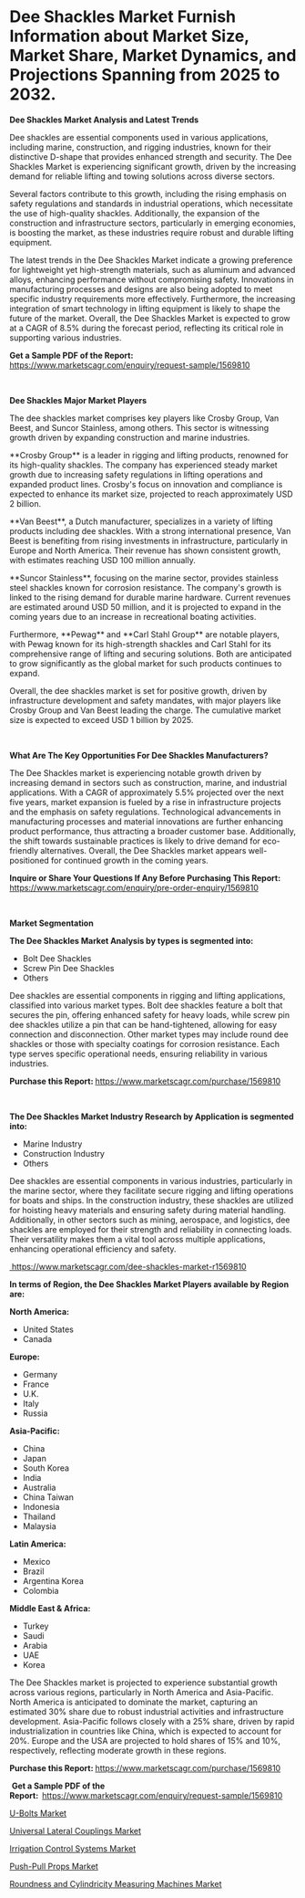 <p><h1>Dee Shackles Market Furnish Information about Market Size, Market Share, Market Dynamics, and Projections Spanning from 2025 to 2032.</h1></p><p><strong>Dee Shackles Market Analysis and Latest Trends</strong></p>
<p><p>Dee shackles are essential components used in various applications, including marine, construction, and rigging industries, known for their distinctive D-shape that provides enhanced strength and security. The Dee Shackles Market is experiencing significant growth, driven by the increasing demand for reliable lifting and towing solutions across diverse sectors.</p><p>Several factors contribute to this growth, including the rising emphasis on safety regulations and standards in industrial operations, which necessitate the use of high-quality shackles. Additionally, the expansion of the construction and infrastructure sectors, particularly in emerging economies, is boosting the market, as these industries require robust and durable lifting equipment.</p><p>The latest trends in the Dee Shackles Market indicate a growing preference for lightweight yet high-strength materials, such as aluminum and advanced alloys, enhancing performance without compromising safety. Innovations in manufacturing processes and designs are also being adopted to meet specific industry requirements more effectively. Furthermore, the increasing integration of smart technology in lifting equipment is likely to shape the future of the market. Overall, the Dee Shackles Market is expected to grow at a CAGR of 8.5% during the forecast period, reflecting its critical role in supporting various industries.</p></p>
<p><strong>Get a Sample PDF of the Report:&nbsp;</strong> <a href="https://www.marketscagr.com/enquiry/request-sample/1569810?utm_campaign=2114&utm_medium=2&utm_source=Github&utm_content=ia&utm_term=25032025&utm_id=dee-shackles">https://www.marketscagr.com/enquiry/request-sample/1569810</a></p>
<p>&nbsp;</p>
<p><strong>Dee Shackles Major Market Players</strong></p>
<p><p>The dee shackles market comprises key players like Crosby Group, Van Beest, and Suncor Stainless, among others. This sector is witnessing growth driven by expanding construction and marine industries.</p><p>**Crosby Group** is a leader in rigging and lifting products, renowned for its high-quality shackles. The company has experienced steady market growth due to increasing safety regulations in lifting operations and expanded product lines. Crosby's focus on innovation and compliance is expected to enhance its market size, projected to reach approximately USD 2 billion.</p><p>**Van Beest**, a Dutch manufacturer, specializes in a variety of lifting products including dee shackles. With a strong international presence, Van Beest is benefiting from rising investments in infrastructure, particularly in Europe and North America. Their revenue has shown consistent growth, with estimates reaching USD 100 million annually.</p><p>**Suncor Stainless**, focusing on the marine sector, provides stainless steel shackles known for corrosion resistance. The company's growth is linked to the rising demand for durable marine hardware. Current revenues are estimated around USD 50 million, and it is projected to expand in the coming years due to an increase in recreational boating activities.</p><p>Furthermore, **Pewag** and **Carl Stahl Group** are notable players, with Pewag known for its high-strength shackles and Carl Stahl for its comprehensive range of lifting and securing solutions. Both are anticipated to grow significantly as the global market for such products continues to expand.</p><p>Overall, the dee shackles market is set for positive growth, driven by infrastructure development and safety mandates, with major players like Crosby Group and Van Beest leading the charge. The cumulative market size is expected to exceed USD 1 billion by 2025.</p></p>
<p>&nbsp;</p>
<p><strong>What Are The Key Opportunities For Dee Shackles Manufacturers?</strong></p>
<p><p>The Dee Shackles market is experiencing notable growth driven by increasing demand in sectors such as construction, marine, and industrial applications. With a CAGR of approximately 5.5% projected over the next five years, market expansion is fueled by a rise in infrastructure projects and the emphasis on safety regulations. Technological advancements in manufacturing processes and material innovations are further enhancing product performance, thus attracting a broader customer base. Additionally, the shift towards sustainable practices is likely to drive demand for eco-friendly alternatives. Overall, the Dee Shackles market appears well-positioned for continued growth in the coming years.</p></p>
<p><strong>Inquire or Share Your Questions If Any Before Purchasing This Report:</strong> <a href="https://www.marketscagr.com/enquiry/pre-order-enquiry/1569810?utm_campaign=2114&utm_medium=2&utm_source=Github&utm_content=ia&utm_term=25032025&utm_id=dee-shackles">https://www.marketscagr.com/enquiry/pre-order-enquiry/1569810</a></p>
<p>&nbsp;</p>
<p><strong>Market Segmentation</strong></p>
<p><strong>The Dee Shackles Market Analysis by types is segmented into:</strong></p>
<p><ul><li>Bolt Dee Shackles</li><li>Screw Pin Dee Shackles</li><li>Others</li></ul></p>
<p><p>Dee shackles are essential components in rigging and lifting applications, classified into various market types. Bolt dee shackles feature a bolt that secures the pin, offering enhanced safety for heavy loads, while screw pin dee shackles utilize a pin that can be hand-tightened, allowing for easy connection and disconnection. Other market types may include round dee shackles or those with specialty coatings for corrosion resistance. Each type serves specific operational needs, ensuring reliability in various industries.</p></p>
<p><strong>Purchase this Report:&nbsp;</strong><a href="https://www.marketscagr.com/purchase/1569810?utm_campaign=2114&utm_medium=2&utm_source=Github&utm_content=ia&utm_term=25032025&utm_id=dee-shackles">https://www.marketscagr.com/purchase/1569810</a></p>
<p>&nbsp;</p>
<p><strong>The Dee Shackles Market Industry Research by Application is segmented into:</strong></p>
<p><ul><li>Marine Industry</li><li>Construction Industry</li><li>Others</li></ul></p>
<p><p>Dee shackles are essential components in various industries, particularly in the marine sector, where they facilitate secure rigging and lifting operations for boats and ships. In the construction industry, these shackles are utilized for hoisting heavy materials and ensuring safety during material handling. Additionally, in other sectors such as mining, aerospace, and logistics, dee shackles are employed for their strength and reliability in connecting loads. Their versatility makes them a vital tool across multiple applications, enhancing operational efficiency and safety.</p></p>
<p><a href="https://www.marketscagr.com/dee-shackles-market-r1569810?utm_campaign=2114&utm_medium=2&utm_source=Github&utm_content=ia&utm_term=25032025&utm_id=dee-shackles">&nbsp;https://www.marketscagr.com/dee-shackles-market-r1569810</a></p>
<p><strong>In terms of Region, the Dee Shackles Market Players available by Region are:</strong></p>
<p>
    <p> <strong> North America: </strong>
        <ul>
            <li>United States</li>
            <li>Canada</li>
        </ul>
        </p> 
    <p> <strong> Europe: </strong>
        <ul>
            <li>Germany</li>
            <li>France</li>
            <li>U.K.</li>
            <li>Italy</li>
            <li>Russia</li>
        </ul>
        </p> 
    <p> <strong> Asia-Pacific: </strong>
        <ul>
            <li>China</li>
            <li>Japan</li>
            <li>South Korea</li>
            <li>India</li>
            <li>Australia</li>
            <li>China Taiwan</li>
            <li>Indonesia</li>
            <li>Thailand</li>
            <li>Malaysia</li>
        </ul>
        </p> 
    <p> <strong> Latin America: </strong>
        <ul>
            <li>Mexico</li>
            <li>Brazil</li>
            <li>Argentina Korea</li>
            <li>Colombia</li>
        </ul>
        </p> 
    <p> <strong> Middle East & Africa: </strong>
        <ul>
            <li>Turkey</li>
            <li>Saudi</li>
            <li>Arabia</li>
            <li>UAE</li>
            <li>Korea</li>
        </ul>
    </p>
    </p>
<p><p>The Dee Shackles market is projected to experience substantial growth across various regions, particularly in North America and Asia-Pacific. North America is anticipated to dominate the market, capturing an estimated 30% share due to robust industrial activities and infrastructure development. Asia-Pacific follows closely with a 25% share, driven by rapid industrialization in countries like China, which is expected to account for 20%. Europe and the USA are projected to hold shares of 15% and 10%, respectively, reflecting moderate growth in these regions.</p></p>
<p><strong>Purchase this Report: </strong><a href="https://www.marketscagr.com/purchase/1569810?utm_campaign=2114&utm_medium=2&utm_source=Github&utm_content=ia&utm_term=25032025&utm_id=dee-shackles">https://www.marketscagr.com/purchase/1569810</a></p>
<p>&nbsp;<strong>Get a Sample PDF of the Report:&nbsp;&nbsp;</strong><a href="https://www.marketscagr.com/enquiry/request-sample/1569810?utm_campaign=2114&utm_medium=2&utm_source=Github&utm_content=ia&utm_term=25032025&utm_id=dee-shackles">https://www.marketscagr.com/enquiry/request-sample/1569810</a></p>
<p><strong></strong></p>
<p><p><a href="https://github.com/tamvrosiya/Market-Research-Report-List-6/blob/main/u-bolts-market.md?utm_campaign=2114&utm_medium=2&utm_source=Github&utm_content=ia&utm_term=25032025&utm_id=dee-shackles">U-Bolts Market</a></p><p><a href="https://github.com/irisadoranrx/Market-Research-Report-List-1/blob/main/universal-lateral-couplings-market.md?utm_campaign=2114&utm_medium=2&utm_source=Github&utm_content=ia&utm_term=25032025&utm_id=dee-shackles">Universal Lateral Couplings Market</a></p><p><a href="https://github.com/suzorfazlikb/Market-Research-Report-List-1/blob/main/irrigation-control-systems-market.md?utm_campaign=2114&utm_medium=2&utm_source=Github&utm_content=ia&utm_term=25032025&utm_id=dee-shackles">Irrigation Control Systems Market</a></p><p><a href="https://github.com/sionepeppess/Market-Research-Report-List-1/blob/main/push-pull-props-market.md?utm_campaign=2114&utm_medium=2&utm_source=Github&utm_content=ia&utm_term=25032025&utm_id=dee-shackles">Push-Pull Props Market</a></p><p><a href="https://github.com/pizolina/Market-Research-Report-List-7/blob/main/roundness-and-cylindricity-measuring-machines-market.md?utm_campaign=2114&utm_medium=2&utm_source=Github&utm_content=ia&utm_term=25032025&utm_id=dee-shackles">Roundness and Cylindricity Measuring Machines Market</a></p></p>